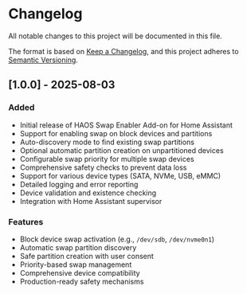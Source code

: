 # Changelog

All notable changes to this project will be documented in this file.

The format is based on [Keep a Changelog](https://keepachangelog.com/en/1.0.0/),
and this project adheres to [Semantic Versioning](https://semver.org/spec/v2.0.0.html).

## [1.0.0] - 2025-08-03

### Added
- Initial release of HAOS Swap Enabler Add-on for Home Assistant
- Support for enabling swap on block devices and partitions
- Auto-discovery mode to find existing swap partitions
- Optional automatic partition creation on unpartitioned devices
- Configurable swap priority for multiple swap devices
- Comprehensive safety checks to prevent data loss
- Support for various device types (SATA, NVMe, USB, eMMC)
- Detailed logging and error reporting
- Device validation and existence checking
- Integration with Home Assistant supervisor

### Features
- Block device swap activation (e.g., `/dev/sdb`, `/dev/nvme0n1`)
- Automatic swap partition discovery
- Safe partition creation with user consent
- Priority-based swap management
- Comprehensive device compatibility
- Production-ready safety mechanisms
